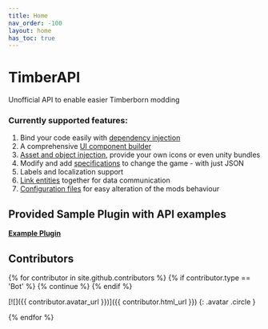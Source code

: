 ```yaml
---
title: Home
nav_order: -100
layout: home
has_toc: true
---
```


# TimberAPI
Unofficial API to enable easier Timberborn modding

### Currently supported features:
1. Bind your code easily with [dependency injection](/dependency_injection/)
1. A comprehensive [UI component builder](/ui_builder/)
1. [Asset and object injection](/custom_assets/), provide your own icons or even unity bundles
1. Modify and add [specifications](/specifications/) to change the game - with just JSON
1. Labels and localization support
1. [Link entities](/timberapi/) together for data communication
1. [Configuration files](/config/) for easy alteration of the mods behaviour

## Provided Sample Plugin with API examples
**[Example Plugin](https://github.com/Timberborn-Modding-Central/TimberAPI/blob/main/TimberAPIExample/TimberApiExamplePlugin.cs)**

## Contributors

{% for contributor in site.github.contributors %}
    {% if contributor.type == 'Bot' %}
        {% continue %}
    {% endif %}


[![]({{ contributor.avatar_url }})]({{ contributor.html_url }})
{: .avatar .circle }


{% endfor %}
